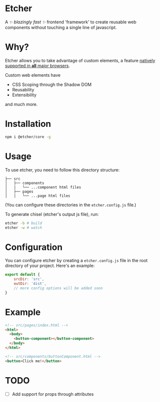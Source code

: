 # Etcher
A *✨ blazingly fast ✨* frontend 'framework' to create reusable web components without touching a single line of javascript.

# Why?
Etcher allows you to take advantage of custom elements, a feature [natively supported in **all** major browsers](https://developer.mozilla.org/en-US/docs/Web/API/Window/customElements#browser_compatibility).

Custom web elements have
- CSS Scoping through the Shadow DOM
- Reusability
- Extensibility

and much more.

# Installation
```bash
npm i @etcher/core -g
```

# Usage
To use etcher, you need to follow this directory structure:
```
├── src
│   ├── components
│   |   └── ...component html files
│   ├── pages
│   |   └── ...page html files
```

(You can configure these directories in the `etcher.config.js` file.)

To generate chisel (etcher's output js file), run:
```bash
etcher -b # build
etcher -w # watch
```

# Configuration
You can configure etcher by creating a `etcher.config.js` file in the root directory of your project. Here's an example:
```js
export default {
    srcDir: 'src',
    outDir: 'dist',
    // more config options will be added soon
}
```


# Example
```html
<!-- src/pages/index.html -->
<html>
  <body>
    <button-component></button-component>
  </body>
</html>
```

```html
<!-- src/components/buttonComponent.html -->
<button>Click me!</button>
```

# TODO
- [ ] Add support for props through attributes